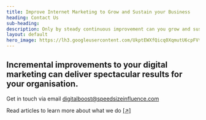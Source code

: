 ```yaml
---
title: Improve Internet Marketing to Grow and Sustain your Business
heading: Contact Us
sub-heading: 
description: Only by steady continuous improvement can you grow and sustain your business
layout: default
hero_image: https://lh3.googleusercontent.com/UkptEWXfQicq0XqmutU6cpFVtPJU6Wk1EZgO4DJ-piwehR_lBKzOExhKhBohFRw2AA4qk1bCEPX_pl83=w1200-h500-c-rj-e30
---
```


## Incremental improvements to your digital marketing can deliver spectacular results for your organisation.

Get in touch via email digitalboost@speedsizeinfluence.com

 Read articles to learn more about what we do [[↗]]({{site.url}}/articles "Learn more about business growth")
